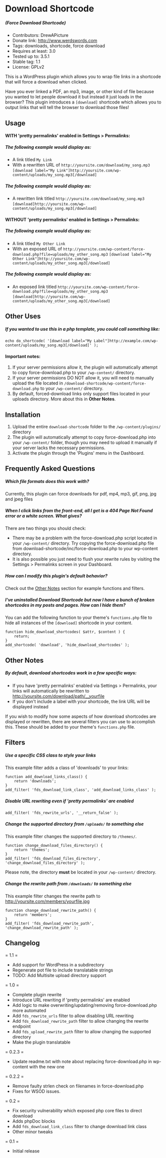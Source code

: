 # Download Shortcode
##### (Force Download Shortcode)
* Contributors: DrewAPicture
* Donate link: http://www.werdswords.com
* Tags: downloads, shortcode, force download
* Requires at least: 3.0
* Tested up to: 3.5.1
* Stable tag: 1.1
* License: GPLv2

This is a WordPress plugin which allows you to wrap file links in a shortcode that will force a download when clicked.

Have you ever linked a PDF, an mp3, image, or other kind of file because you wanted to let people download it but instead it just loads in the browser? This plugin introduces a `[download]` shortcode which allows you to output links that will tell the browser to download those files!

## Usage

#### WITH 'pretty permalinks' enabled in Settings > Permalinks:

##### The following example would display as:

* A link titled `My Link`
* With a rewritten URL of `http://yoursite.com/download/my_song.mp3`
`
[download label="My Link"]http://yoursite.com/wp-content/uploads/my_song.mp3[/download]
`

##### The following example would display as:

* A rewritten link titled `http://yoursite.com/download/my_song.mp3`
`
[download]http://yoursite.com/wp-content/uploads/my_song.mp3[/download]
`

#### WITHOUT 'pretty permalinks' enabled in Settings > Permalinks:

##### The following example would display as:

* A link titled `My Other Link`
* With an exposed URL of `http://yoursite.com/wp-content/force-download.php?file=uploads/my_other_song.mp3`
`
[download label="My Other Link"]http://yoursite.com/wp-content/uploads/my_other_song.mp3[/download]
`
##### The following example would display as:

* An exposed link titled `http://yoursite.com/wp-content/force-download.php?file=uploads/my_other_song.mp3`
`
[download]http://yoursite.com/wp-content/uploads/my_other_song.mp3[/download]
`

## Other Uses

##### If you wanted to use this in a php template, you could call something like:

	echo do_shortcode( '[download label="My Label"]http://example.com/wp-content/uploads/my_song.mp3[/download]' );


#### Important notes:
1. If your server permissions allow it, the plugin will automatically attempt to copy force-download.php to your `/wp-content/` directory.
2. If your server permissions DO NOT allow it, you will need to manually upload the file located in `/download-shortcode/wp-content/force-download.php` to your `/wp-content/` directory.
3. By default, forced-download links only support files located in your uploads directory. More about this in **Other Notes**.


## Installation

1. Upload the entire `download-shortcode` folder to the `/wp-content/plugins/` directory
2. The plugin will automatically attempt to copy force-download.php into your `/wp-content/` folder, though you may need to upload it manually if your server lacks the necessary permissions.
3. Activate the plugin through the 'Plugins' menu in the Dashboard.

## Frequently Asked Questions

##### Which file formats does this work with?

Currently, this plugin can force downloads for pdf, mp4, mp3, gif, png, jpg and jpeg files

##### When I click links from the front-end, all I get is a 404 Page Not Found error or a white screen. What gives?

There are two things you should check:
* There may be a problem with the force-download.php script located in your `/wp-content/` directory. Try copying the force-download.php file from download-shortcode/inc/force-download.php to your wp-content directory.
* It is also possible you just need to flush your rewrite rules by visiting the Settings > Permalinks screen in your Dashboard.

##### How can I modify this plugin's default behavior?

Check out the [Other Notes](http://wordpress.org/extend/plugins/download-shortcode/other_notes) section for example functions and filters.

##### I've uninstalled Download Shortcode but now I have a bunch of broken shortcodes in my posts and pages. How can I hide them?

You can add the following function to your theme's `functions.php` file to hide all instances of the `[download]` shortcode in your content.

	function hide_download_shortcodes( $attr, $content ) {
		return;
	}
	add_shortcode( 'download', 'hide_download_shortcodes' );


## Other Notes

##### By default, download shortcodes work in a few specific ways:

* If you have 'pretty permalinks' enabled via Settings > Permalinks, your links will automatically be rewritten to http://yoursite.com/download/path/__yourfile
* If you don't include a label with your shortcode, the link URL will be displayed instead

If you wish to modify how some aspects of how download shortcodes are displayed or rewritten, there are several filters you can use to accomplish this. These should be added to your theme's `functions.php` file.

## Filters

##### Use a specific CSS class to style your links

This example filter adds a class of 'downloads' to your links:

	function add_download_links_class() {
		return 'downloads';
	}
	add_filter( 'fds_download_link_class', 'add_download_links_class' );


##### Disable URL rewriting even if 'pretty permalinks' are enabled

	add_filter( 'fds_rewrite_urls', '__return_false' );


##### Change the supported directory from `/uploads/` to something else

This example filter changes the supported directory to `/themes/`.

	function change_download_files_directory() {
		return 'themes';
	}
	add_filter( 'fds_download_files_directory', 'change_download_files_directory' );

Please note, the directory **must** be located in your `/wp-content/` directory.

##### Change the rewrite path from `/downloads/` to something else

This example filter changes the rewrite path to http://yoursite.com/members/yourfile.jpg

	function change_download_rewrite_path() {
		return 'members';
	}
	add_filter( 'fds_download_rewrite_path', 'change_download_rewrite_path' );


## Changelog

= 1.1 =

* Add support for WordPress in a subdirectory
* Regenerate pot file to include translatable strings
* TODO: Add Multisite upload directory support

= 1.0 =

* Complete plugin rewrite
* Introduce URL rewriting if 'pretty permalinks' are enabled
* Add logic to make overwriting/updating/removing force-download.php more automated
* Add `fds_rewrite_urls` filter to allow disabling URL rewriting
* Add `fds_download_rewrite_path` filter to allow changing the rewrite endpoint
* Add `fds_upload_rewrite_path` filter to allow changing the supported directory
* Make the plugin translatable

= 0.2.3 =

* Update readme.txt with note about replacing force-download.php in wp-content with the new one

= 0.2.2 =

* Remove faulty strlen check on filenames in force-download.php
* Fixes for WSOD issues.

= 0.2 =

* Fix security vulnerability which exposed php core files to direct download
* Adds phpDoc blocks
* Add `fds_download_link_class` filter to change download link class
* Other minor tweaks

= 0.1 =

* Initial release

